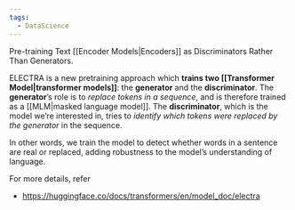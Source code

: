 ```yaml
---
tags:
  - DataScience
---
```

Pre-training Text [[Encoder Models|Encoders]] as Discriminators Rather Than Generators.

ELECTRA is a new pretraining approach which **trains two [[Transformer Model|transformer models]]**: the **generator** and the **discriminator**. The **generator**’s role is to *replace tokens in a sequence*, and is therefore trained as a [[MLM|masked language model]]. The **discriminator**, which is the model we’re interested in, tries t*o identify which tokens were replaced by the generator* in the sequence.

In other words, we train the model to detect whether words in a sentence are real or replaced, adding robustness to the model’s understanding of language.

For more details, refer 
- https://huggingface.co/docs/transformers/en/model_doc/electra